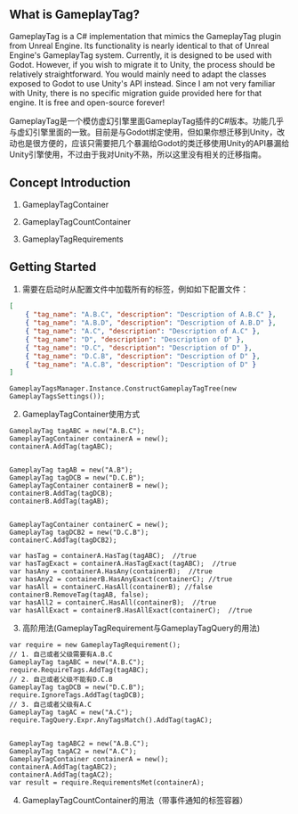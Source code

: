 ## What is GameplayTag?

GameplayTag is a C# implementation that mimics the GameplayTag plugin from Unreal Engine. Its functionality is nearly identical to that of Unreal Engine's GameplayTag system. Currently, it is designed to be used with Godot. However, if you wish to migrate it to Unity, the process should be relatively straightforward. You would mainly need to adapt the classes exposed to Godot to use Unity's API instead. Since I am not very familiar with Unity, there is no specific migration guide provided here for that engine. It is free and open-source forever!

GameplayTag是一个模仿虚幻引擎里面GameplayTag插件的C#版本。功能几乎与虚幻引擎里面的一致。目前是与Godot绑定使用，但如果你想迁移到Unity，改动也是很方便的，应该只需要把几个暴漏给Godot的类迁移使用Unity的API暴漏给Unity引擎使用，不过由于我对Unity不熟，所以这里没有相关的迁移指南。

## Concept Introduction

1. GameplayTagContainer

2. GameplayTagCountContainer

3. GameplayTagRequirements


## Getting Started

1. 需要在启动时从配置文件中加载所有的标签，例如如下配置文件：
```json
[
    { "tag_name": "A.B.C", "description": "Description of A.B.C" },
    { "tag_name": "A.B.D", "description": "Description of A.B.D" },
    { "tag_name": "A.C", "description": "Description of A.C" },
    { "tag_name": "D", "description": "Description of D" },
    { "tag_name": "D.C", "description": "Description of D" },
    { "tag_name": "D.C.B", "description": "Description of D" },
    { "tag_name": "A.C.B", "description": "Description of D" }
]
```
```CSharp
GameplayTagsManager.Instance.ConstructGameplayTagTree(new GameplayTagsSettings());
```

2. GameplayTagContainer使用方式
```CSharp
GameplayTag tagABC = new("A.B.C");
GameplayTagContainer containerA = new();
containerA.AddTag(tagABC);


GameplayTag tagAB = new("A.B");
GameplayTag tagDCB = new("D.C.B");
GameplayTagContainer containerB = new();
containerB.AddTag(tagDCB);
containerB.AddTag(tagAB);


GameplayTagContainer containerC = new();
GameplayTag tagDCB2 = new("D.C.B");
containerC.AddTag(tagDCB2);

var hasTag = containerA.HasTag(tagABC);  //true
var hasTagExact = containerA.HasTagExact(tagABC);  //true
var hasAny = containerA.HasAny(containerB);  //true
var hasAny2 = containerB.HasAnyExact(containerC); //true
var hasAll = containerC.HasAll(containerB); //false
containerB.RemoveTag(tagAB, false);
var hasAll2 = containerC.HasAll(containerB);  //true
var hasAllExact = containerB.HasAllExact(containerC);  //true
```

3. 高阶用法(GameplayTagRequirement与GameplayTagQuery的用法)
```CSharp
var require = new GameplayTagRequirement();
// 1. 自己或者父级需要有A.B.C
GameplayTag tagABC = new("A.B.C");
require.RequireTags.AddTag(tagABC);
// 2. 自己或者父级不能有D.C.B
GameplayTag tagDCB = new("D.C.B");
require.IgnoreTags.AddTag(tagDCB);
// 3. 自己或者父级有A.C
GameplayTag tagAC = new("A.C");
require.TagQuery.Expr.AnyTagsMatch().AddTag(tagAC);


GameplayTag tagABC2 = new("A.B.C");
GameplayTag tagAC2 = new("A.C");
GameplayTagContainer containerA = new();
containerA.AddTag(tagABC2);
containerA.AddTag(tagAC2);
var result = require.RequirementsMet(containerA);
```

4. GameplayTagCountContainer的用法（带事件通知的标签容器）
```CSharp

```